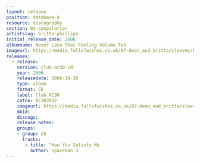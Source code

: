 ```yaml
---
layout: release
position: database-4
resource: discography
section: 03-compilation
artistslug: britta-phillips
initial_release_date: 2006
albumname: Never Lose That Feeling Volume Two
imageurl: https://media.fullofwishes.co.uk/07-dean_and_britta/sleeves/britta-phillips-never-lose-that-feeling-2.jpg
releases:
  - release:
    version: club-ac30-cd
    year: 2006
    releasedate: 2006-10-30
    type: album
    format: CD
    label: Club AC30
    catno: AC303032
    imageurl: https://media.fullofwishes.co.uk/07-dean_and_britta/sleeves/britta-phillips-never-lose-that-feeling-2.jpg
    mbid:
    discogs:
    release_notes:
    groups:
    - group: CD
      tracks:
       - title: ^How You Satisfy Me
         author: Spaceman 3
---
```

